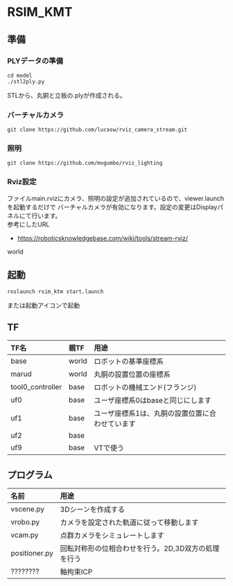 # RSIM_KMT

## 準備
### PLYデータの準備
~~~
cd model
./stl2ply.py
~~~
STLから、丸胴と立板の.plyが作成される。

### バーチャルカメラ

~~~
git clone https://github.com/lucasw/rviz_camera_stream.git
~~~

### 照明

~~~
git clone https://github.com/mogumbo/rviz_lighting
~~~

### Rviz設定  
ファイルmain.rvizにカメラ、照明の設定が追加されているので、viewer.launchを起動するだけで バーチャルカメラが有効になります。設定の変更はDisplayパネルにて行います。  
参考にしたURL  
- https://roboticsknowledgebase.com/wiki/tools/stream-rviz/


world
## 起動
~~~
roslaunch rsim_ktm start.launch
~~~
または起動アイコンで起動


## TF
|TF名|親TF|用途|
|:----|:----|:----|
|base|world|ロボットの基準座標系|
|marud|world|丸胴の設置位置の座標系|
|tool0_controller|base|ロボットの機械エンド(フランジ)|
|uf0|base|ユーザ座標系0はbaseと同じにします|
|uf1|base|ユーザ座標系1は、丸胴の設置位置に合わせています|
|uf2|base||
|uf9|base|VTで使う|

## プログラム
|名前|用途|
|:----|:----|
|vscene.py|3Dシーンを作成する|
|vrobo.py|カメラを設定された軌道に従って移動します|
|vcam.py|点群カメラをシミュレートします|
|positioner.py|回転対称形の位相合わせを行う。2D,3D双方の処理を行う|
|????????|軸拘束ICP|

